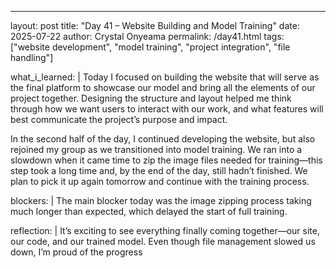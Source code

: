 ---
layout: post
title: "Day 41 – Website Building and Model Training"
date: 2025-07-22
author: Crystal Onyeama
permalink: /day41.html
tags: ["website development", "model training", "project integration", "file handling"]

what_i_learned: |
  Today I focused on building the website that will serve as the final platform to showcase our model and bring all the elements of our project together. Designing the structure and layout helped me think through how we want users to interact with our work, and what features will best communicate the project’s purpose and impact.

  In the second half of the day, I continued developing the website, but also rejoined my group as we transitioned into model training. We ran into a slowdown when it came time to zip the image files needed for training—this step took a long time and, by the end of the day, still hadn’t finished. We plan to pick it up again tomorrow and continue with the training process.

blockers: |
  The main blocker today was the image zipping process taking much longer than expected, which delayed the start of full training.

reflection: |
  It’s exciting to see everything finally coming together—our site, our code, and our trained model. Even though file management slowed us down, I’m proud of the progress
